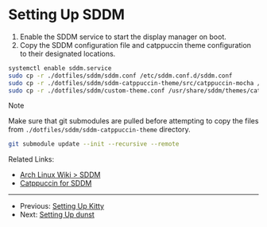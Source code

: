 # Setting Up SDDM

1. Enable the SDDM service to start the display manager on boot.
2. Copy the SDDM configuration file and catppuccin theme configuration to their designated locations.

```bash
systemctl enable sddm.service
sudo cp -r ./dotfiles/sddm/sddm.conf /etc/sddm.conf.d/sddm.conf
sudo cp -r ./dotfiles/sddm/sddm-catppuccin-theme/src/catppuccin-mocha /usr/share/sddm/themes/catppuccin-mocha
sudo cp -r ./dotfiles/sddm/custom-theme.conf /usr/share/sddm/themes/catppuccin-mocha/theme.conf
```

> [!NOTE]
> 
> Make sure that git submodules are pulled before attempting to copy the files from `./dotfiles/sddm/sddm-catppuccin-theme` directory.
>
> ```bash
> git submodule update --init --recursive --remote
> ```

Related Links:

- [Arch Linux Wiki > SDDM](https://wiki.archlinux.org/title/SDDM)
- [Catppuccin for SDDM](https://github.com/catppuccin/sddm)

---

- Previous: [Setting Up Kitty](Setting%20Up%20Kitty.md)
- Next: [Setting Up dunst](Setting%20Up%20dunst.md)
